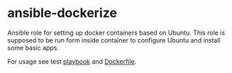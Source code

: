 # ansible-dockerize

Ansible role for setting up docker containers based on Ubuntu.
This role is supposed to be run form inside container to configure Ubuntu and install some basic apps.

For usage see test [playbook](site.yml) and [Dockerfile](Dockerfile).

